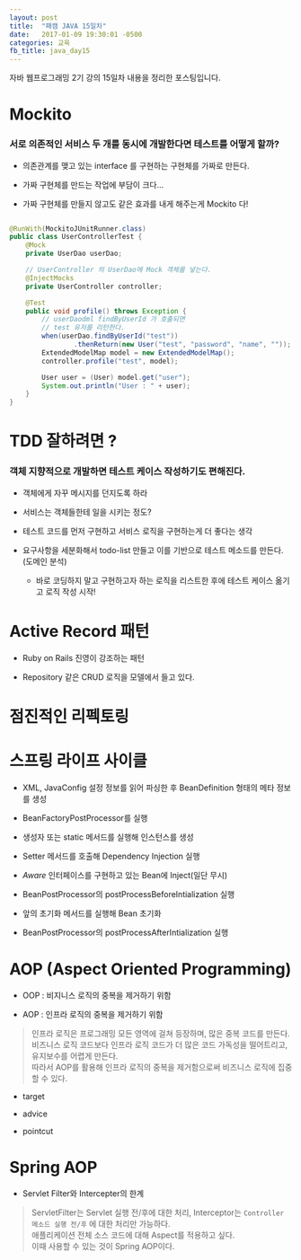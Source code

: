 ```yaml
---
layout: post
title:  "패캠 JAVA 15일차"
date:   2017-01-09 19:30:01 -0500
categories: 교육
fb_title: java_day15
---
```


자바 웹프로그래밍 2기 강의 15일차 내용을 정리한 포스팅입니다.

# Mockito

### 서로 의존적인 서비스 두 개를 동시에 개발한다면 테스트를 어떻게 할까?

* 의존관계를 맺고 있는 interface 를 구현하는 구현체를 가짜로 만든다.

* 가짜 구현체를 만드는 작업에 부담이 크다...

* 가짜 구현체를 만들지 않고도 같은 효과를 내게 해주는게 Mockito 다!

``` java

@RunWith(MockitoJUnitRunner.class)
public class UserControllerTest {
    @Mock
    private UserDao userDao;

    // UserController 의 UserDao에 Mock 객체를 넣는다.
    @InjectMocks
    private UserController controller;

    @Test
    public void profile() throws Exception {
        // userDaodml findByUserId 가 호출되면
        // test 유저를 리턴한다.
        when(userDao.findByUserId("test"))
                .thenReturn(new User("test", "password", "name", ""));
        ExtendedModelMap model = new ExtendedModelMap();
        controller.profile("test", model);

        User user = (User) model.get("user");
        System.out.println("User : " + user);
    }
}

```

# TDD 잘하려면 ?

### 객체 지향적으로 개발하면 테스트 케이스 작성하기도 편해진다.

* 객체에게 자꾸 메시지를 던지도록 하라

* 서비스는 객체들한테 일을 시키는 정도?

* 테스트 코드를 먼저 구현하고 서비스 로직을 구현하는게 더 좋다는 생각

* 요구사항을 세분화해서 todo-list 만들고 이를 기반으로 테스트 메소드를 만든다. (도메인 분석)

  * 바로 코딩하지 말고 구현하고자 하는 로직을 리스트한 후에 테스트 케이스 옮기고 로직 작성 시작!

# Active Record 패턴

* Ruby on Rails 진영이 강조하는 패턴

* Repository 같은 CRUD 로직을 모델에서 들고 있다.

# 점진적인 리펙토링

# 스프링 라이프 사이클

* XML, JavaConfig 설정 정보를 읽어 파싱한 후 BeanDefinition 형태의 메타 정보를 생성

* BeanFactoryPostProcessor를 실행

* 생성자 또는 static 메서드를 실행해 인스턴스를 생성

* Setter 메서드를 호출해 Dependency Injection 실행

* *Aware* 인터페이스를 구현하고 있는 Bean에 Inject(일단 무시)

* BeanPostProcessor의 postProcessBeforeIntialization 실행

* 앞의 초기화 메서드를 실행해 Bean 초기화

* BeanPostProcessor의 postProcessAfterIntialization 실행

# AOP (Aspect Oriented Programming)

* OOP : 비지니스 로직의 중복을 제거하기 위함

* AOP : 인프라 로직의 중복을 제거하기 위함

> 인프라 로직은 프로그래밍 모든 영역에 걸쳐 등장하며, 많은 중복 코드를 만든다.  
비즈니스 로직 코드보다 인프라 로직 코드가 더 많은 코드 가독성을 떨어트리고,
유지보수를 어렵게 만든다.  
따라서 AOP를 활용해 인프라 로직의 중복을 제거함으로써 비즈니스 로직에 집중할 수 있다.

  * target

  * advice

  * pointcut

# Spring AOP

* Servlet Filter와 Intercepter의 한계

> ServletFilter는 Servlet 실행 전/후에 대한 처리, Interceptor는 ``Controller 메소드 실행 전/후`` 에 대한 처리만 가능하다.  
애플리케이션 전체 소스 코드에 대해 Aspect를 적용하고 싶다.  
이때 사용할 수 있는 것이 Spring AOP이다.
